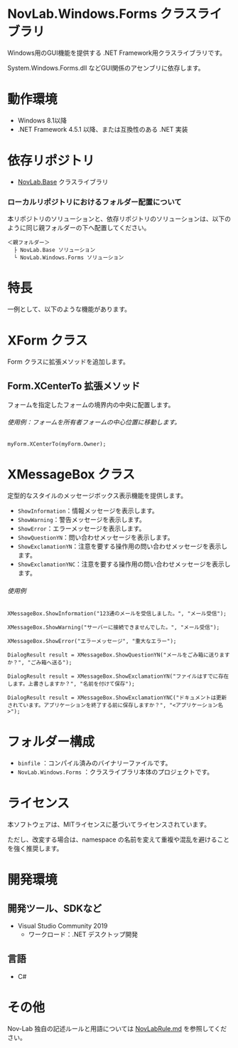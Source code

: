 ﻿# NovLab.Windows.Forms クラスライブラリ

Windows用のGUI機能を提供する .NET Framework用クラスライブラリです。

System.Windows.Forms.dll などGUI関係のアセンブリに依存します。


# 動作環境

- Windows 8.1以降
- .NET Framework 4.5.1 以降、または互換性のある .NET 実装


# 依存リポジトリ

- [NovLab.Base](https://github.com/Nov-Lab/NovLab.Base) クラスライブラリ

### ローカルリポジトリにおけるフォルダー配置について

本リポジトリのソリューションと、依存リポジトリのソリューションは、以下のように同じ親フォルダーの下へ配置してください。
```
＜親フォルダー＞
  ├ NovLab.Base ソリューション
  └ NovLab.Windows.Forms ソリューション
```


# 特長

一例として、以下のような機能があります。


# XForm クラス

Form クラスに拡張メソッドを追加します。

## Form.XCenterTo 拡張メソッド
フォームを指定したフォームの境界内の中央に配置します。

###### 使用例：フォームを所有者フォームの中心位置に移動します。
```
myForm.XCenterTo(myForm.Owner);
```


# XMessageBox クラス

定型的なスタイルのメッセージボックス表示機能を提供します。

- `ShowInformation`：情報メッセージを表示します。
- `ShowWarning`：警告メッセージを表示します。
- `ShowError`：エラーメッセージを表示します。
- `ShowQuestionYN`：問い合わせメッセージを表示します。
- `ShowExclamationYN`：注意を要する操作用の問い合わせメッセージを表示します。
- `ShowExclamationYNC`：注意を要する操作用の問い合わせメッセージを表示します。

###### 使用例
```
XMessageBox.ShowInformation("123通のメールを受信しました。", "メール受信");

XMessageBox.ShowWarning("サーバーに接続できませんでした。", "メール受信");

XMessageBox.ShowError("エラーメッセージ", "重大なエラー");

DialogResult result = XMessageBox.ShowQuestionYN("メールをごみ箱に送りますか？", "ごみ箱へ送る");

DialogResult result = XMessageBox.ShowExclamationYN("ファイルはすでに存在します。上書きしますか？", "名前を付けて保存");

DialogResult result = XMessageBox.ShowExclamationYNC("ドキュメントは更新されています。アプリケーションを終了する前に保存しますか？", "<アプリケーション名>");
```


# フォルダー構成

- `binfile` ：コンパイル済みのバイナリーファイルです。
- `NovLab.Windows.Forms` ：クラスライブラリ本体のプロジェクトです。


# ライセンス

本ソフトウェアは、MITライセンスに基づいてライセンスされています。

ただし、改変する場合は、namespace の名前を変えて重複や混乱を避けることを強く推奨します。


# 開発環境

## 開発ツール、SDKなど
- Visual Studio Community 2019
  - ワークロード：.NET デスクトップ開発

## 言語
- C#


# その他

Nov-Lab 独自の記述ルールと用語については [NovLabRule.md](https://github.com/Nov-Lab/Nov-Lab/blob/main/NovLabRule.md) を参照してください。
